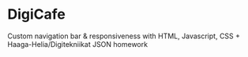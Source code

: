 # DigiCafe
Custom navigation bar & responsiveness with HTML, Javascript, CSS + Haaga-Helia/Digitekniikat JSON homework
